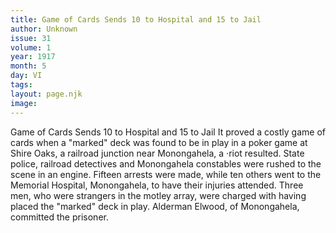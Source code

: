 ```yaml
---
title: Game of Cards Sends 10 to Hospital and 15 to Jail
author: Unknown
issue: 31
volume: 1
year: 1917
month: 5
day: VI
tags:
layout: page.njk
image:
---
```

Game of Cards Sends 10 to Hospital and 15 to Jail   It proved a costly game of cards when a "marked" deck was found to be in play in a poker game at Shire Oaks, a railroad junction near Monongahela, a ·riot resulted. State police, railroad detectives and Monongahela constables were rushed to the scene in an engine.   Fifteen arrests were made, while ten others went to the Memorial Hospital, Monongahela, to have their injuries attended. Three men, who were strangers in the motley array, were charged with having placed the "marked" deck in play.   Alderman Elwood, of Monongahela, committed the prisoner.   
